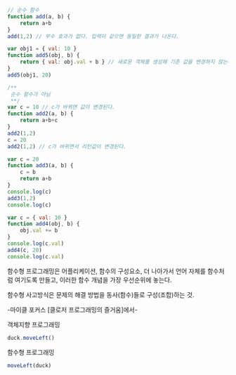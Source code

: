 ```js
// 순수 함수
function add(a, b) {
    return a+b
}
add(1,2) // 부수 효과가 없다. 입력이 같으면 동일한 결과가 나온다.

var obj1 = { val: 10 }
function add5(obj, b) {
    return { val: obj.val + b } // 새로운 객체를 생성해 기존 값을 변경하지 않는다.
}
add5(obj1, 20)

/**
 순수 함수가 아님
 **/
var c = 10 // c가 바뀌면 값이 변경된다.
function add2(a, b) {
    return a+b+c
}
add2(1,2)
c = 20
add2(1,2) // c가 바뀌면서 리턴값이 변경된다.

var c = 20
function add3(a, b) {
    c = b
    return a+b
}
console.log(c)
add3(1,2)
console.log(c)

var c = { val: 10 }
function add4(obj, b) {
    obj.val += b
}
console.log(c.val)
add4(c, 20)
console.log(c.val)
```

함수형 프로그래밍은 어플리케이션, 함수의 구성요소, 더 나아가서 언어 자체를 함수처럼 여기도록 만들고, 이러한 함수 개념을 가장 우선순위에 놓는다.

함수형 사고방식은 문제의 해결 방법을 동사(함수)들로 구성(조합)하는 것.

-마이클 포커스 [클로저 프로그래밍의 즐거움]에서-

객체지향 프로그래밍
```js
duck.moveLeft()
```

함수형 프로그래밍
```js
moveLeft(duck)
```
